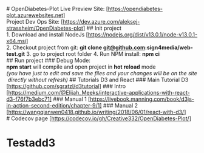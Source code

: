 # OpenDiabetes-Plot
Live Preview Site: [https://opendiabetes-plot.azurewebsites.net]
Project Dev Ops Site: [https://dev.azure.com/aleksej-strassheim/OpenDiabetes-plot]
## Init project
1. Download and install NodeJs [https://nodejs.org/dist/v13.0.1/node-v13.0.1-x64.msi]
2. Checkout project from git: __git clone git@github.com:sign4media/web-test.git__
3. go to project root folder
4. Run NPM install: __npm ci__
## Run project
### Debug Mode: 
__npm start__ will compile and open project in __hot reload__ mode 
_(you have just to edit and save the files and your changes will be on the site directly without refresh)_
## Tutorials D3 and React
### Main Tutorial D3
[https://github.com/sgratzl/d3tutorial]
### Intro
[https://medium.com/@Elijah_Meeks/interactive-applications-with-react-d3-f76f7b3ebc71]
### Manual 1
[https://livebook.manning.com/book/d3js-in-action-second-edition/chapter-9/1]
### Manual 2
[https://wangqianwen0418.github.io/writing/2018/06/01/react-with-d3/]
# Codecov page
[https://codecov.io/gh/Creative332/OpenDiabetes-Plot/]
# Testadd3
